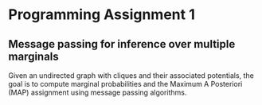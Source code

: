 # Programming Assignment 1
## Message passing for inference over multiple marginals
Given an undirected graph with cliques and their associated potentials, the goal is to compute marginal
probabilities and the Maximum A Posteriori (MAP) assignment using message passing algorithms.
